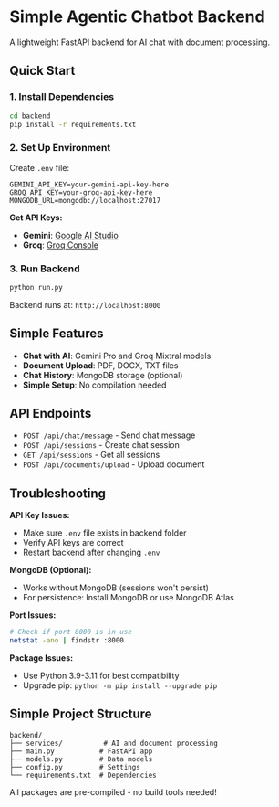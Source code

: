 
# Simple Agentic Chatbot Backend

A lightweight FastAPI backend for AI chat with document processing.

## Quick Start

### 1. Install Dependencies
```bash
cd backend
pip install -r requirements.txt
```

### 2. Set Up Environment
Create `.env` file:
```
GEMINI_API_KEY=your-gemini-api-key-here
GROQ_API_KEY=your-groq-api-key-here
MONGODB_URL=mongodb://localhost:27017
```

**Get API Keys:**
- **Gemini**: [Google AI Studio](https://makersuite.google.com/app/apikey)
- **Groq**: [Groq Console](https://console.groq.com/keys)

### 3. Run Backend
```bash
python run.py
```

Backend runs at: `http://localhost:8000`

## Simple Features

- **Chat with AI**: Gemini Pro and Groq Mixtral models
- **Document Upload**: PDF, DOCX, TXT files
- **Chat History**: MongoDB storage (optional)
- **Simple Setup**: No compilation needed

## API Endpoints

- `POST /api/chat/message` - Send chat message
- `POST /api/sessions` - Create chat session
- `GET /api/sessions` - Get all sessions
- `POST /api/documents/upload` - Upload document

## Troubleshooting

**API Key Issues:**
- Make sure `.env` file exists in backend folder
- Verify API keys are correct
- Restart backend after changing `.env`

**MongoDB (Optional):**
- Works without MongoDB (sessions won't persist)
- For persistence: Install MongoDB or use MongoDB Atlas

**Port Issues:**
```bash
# Check if port 8000 is in use
netstat -ano | findstr :8000
```

**Package Issues:**
- Use Python 3.9-3.11 for best compatibility
- Upgrade pip: `python -m pip install --upgrade pip`

## Simple Project Structure
```
backend/
├── services/          # AI and document processing
├── main.py           # FastAPI app
├── models.py         # Data models
├── config.py         # Settings
└── requirements.txt  # Dependencies
```

All packages are pre-compiled - no build tools needed!
